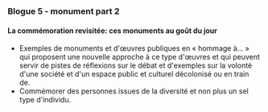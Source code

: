 ### Blogue 5 - monument part 2

#### La commémoration revisitée: ces monuments au goût du jour 

- Exemples de monuments et d'œuvres publiques en « hommage à... » qui proposent une nouvelle approche à ce type d'œuvres et qui peuvent servir de pistes de réflexions sur le débat et d'exemples sur la volonté d'une société et d'un espace public et culturel décolonisé ou en train de. 
- Commémorer des personnes issues de la diversité et non plus un sel type d'individu.

